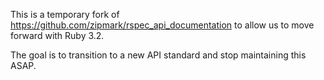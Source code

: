 This is a temporary fork of https://github.com/zipmark/rspec_api_documentation to allow us to move forward with Ruby 3.2.

The goal is to transition to a new API standard and stop maintaining this ASAP.